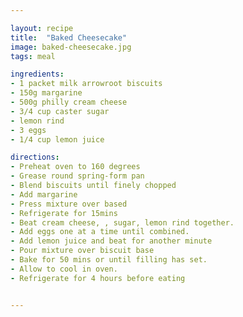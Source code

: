 ```yaml
---

layout: recipe
title:  "Baked Cheesecake"
image: baked-cheesecake.jpg
tags: meal

ingredients:
- 1 packet milk arrowroot biscuits
- 150g margarine
- 500g philly cream cheese
- 3/4 cup caster sugar
- lemon rind
- 3 eggs
- 1/4 cup lemon juice

directions:
- Preheat oven to 160 degrees
- Grease round spring-form pan
- Blend biscuits until finely chopped
- Add margarine
- Press mixture over based
- Refrigerate for 15mins
- Beat cream cheese, , sugar, lemon rind together. 
- Add eggs one at a time until combined. 
- Add lemon juice and beat for another minute
- Pour mixture over biscuit base
- Bake for 50 mins or until filling has set. 
- Allow to cool in oven. 
- Refrigerate for 4 hours before eating


---
```

